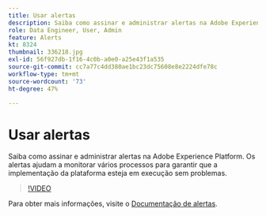 ```yaml
---
title: Usar alertas
description: Saiba como assinar e administrar alertas na Adobe Experience Platform. Os alertas ajudam a monitorar vários processos para garantir que a implementação da plataforma esteja em execução sem problemas.
role: Data Engineer, User, Admin
feature: Alerts
kt: 8324
thumbnail: 336218.jpg
exl-id: 56f927db-1f16-4c0b-a0e0-a25e43f1a535
source-git-commit: cc7a77c4dd380ae1bc23dc75608e8e2224dfe78c
workflow-type: tm+mt
source-wordcount: '73'
ht-degree: 47%

---
```


# Usar alertas

Saiba como assinar e administrar alertas na Adobe Experience Platform. Os alertas ajudam a monitorar vários processos para garantir que a implementação da plataforma esteja em execução sem problemas.

>[!VIDEO](https://video.tv.adobe.com/v/336218?quality=12&learn=on)

Para obter mais informações, visite o [Documentação de alertas](https://experienceleague.adobe.com/docs/experience-platform/observability/alerts/overview.html?lang=pt-BR).